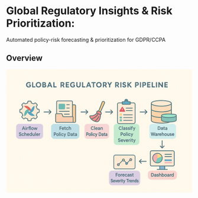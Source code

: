 
# Global Regulatory Insights & Risk Prioritization:
Automated policy-risk forecasting & prioritization for GDPR/CCPA


## Overview <br>

<div class="image-container"><img src="/pictures/Overview.png" alt="Project Image"> </div>

